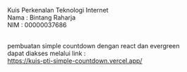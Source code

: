 Kuis Perkenalan Teknologi Internet<br>
Nama : Bintang Raharja<br>
NIM  : 00000037686<br><br>

pembuatan simple countdown dengan react dan evergreen<br>
dapat diakses melalui link : <br>
https://kuis-pti-simple-countdown.vercel.app/
